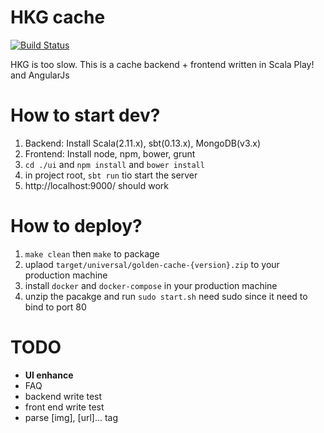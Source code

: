 HKG cache
=====================================

[![Build Status](https://travis-ci.org/mingchuno/golden-cache.svg?branch=develop)](https://travis-ci.org/mingchuno/golden-cache)

HKG is too slow. This is a cache backend + frontend written in Scala Play! and AngularJs

# How to start dev?

1. Backend: Install Scala(2.11.x), sbt(0.13.x), MongoDB(v3.x)
2. Frontend: Install node, npm, bower, grunt
3. `cd ./ui` and `npm install` and `bower install`
4. in project root, `sbt run` tio start the server
5. http://localhost:9000/ should work

# How to deploy?

1. `make clean` then `make` to package
2. uplaod `target/universal/golden-cache-{version}.zip` to your production machine
3. install `docker` and `docker-compose` in your production machine
4. unzip the pacakge and run `sudo start.sh` need sudo since it need to bind to port 80

# TODO

- **UI enhance**
- FAQ
- backend write test
- front end write test
- parse [img], [url]... tag